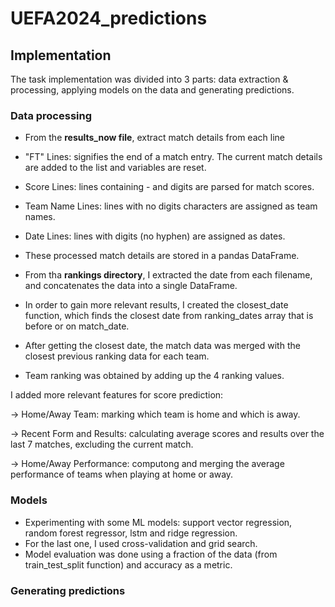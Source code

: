 # UEFA2024_predictions

## Implementation

The task implementation was divided into 3 parts: data extraction & processing, applying models on the data and generating predictions.

### Data processing

- From the **results_now file**, extract match details from each line
- "FT" Lines: signifies the end of a match entry. The current match details are added to the list and variables are reset.
- Score Lines: lines containing - and digits are parsed for match scores.
- Team Name Lines: lines with no digits characters are assigned as team names.
- Date Lines: lines with digits (no hyphen) are assigned as dates.
- These processed match details are stored in a pandas DataFrame.


- From tha **rankings directory**, I extracted the date from each filename, and concatenates the data into a single DataFrame.
- In order to gain more relevant results, I created the closest_date function, which finds the closest date from ranking_dates array that is before or on match_date.
- After getting the closest date, the match data was merged with the closest previous ranking data for each team.
- Team ranking was obtained by adding up the 4 ranking values.

I added more relevant features for score prediction:

-> Home/Away Team: marking which team is home and which is away.

-> Recent Form and Results: calculating average scores and results over the last 7 matches, excluding the current match.

-> Home/Away Performance: computong and merging the average performance of teams when playing at home or away.

### Models
- Experimenting with some ML models: support vector regression, random forest regressor, lstm and ridge regression.
- For the last one, I used cross-validation and grid search.
- Model evaluation was done using a fraction of the data (from train_test_split function) and accuracy as a metric.

### Generating predictions
